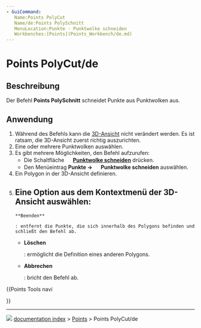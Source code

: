 ```yaml
---
- GuiCommand:
   Name:Points PolyCut
   Name/de:Points PolySchnitt
   MenuLocation:Punkte - Punktwolke schneiden
   Workbenches:[Points](Points_Workbench/de.md)
---
```


# Points PolyCut/de



## Beschreibung

Der Befehl **Points PolySchnitt** schneidet Punkte aus Punktwolken aus.



## Anwendung

1.  Während des Befehls kann die [3D-Ansicht](3D_view/de.md) nicht verändert werden. Es ist ratsam, die 3D-Ansicht zuerst richtig auszurichten.
2.  Eine oder mehrere Punktwolken auswählen.
3.  Es gibt mehrere Möglichkeiten, den Befehl aufzurufen:
    -   Die Schaltfläche **<img src="images/Points_PolyCut.svg" width=16px> [Punktwolke schneiden](Points_PolyCut/de.md)** drücken.
    -   Den Menüeintrag **Punkte → <img src="images/Points_PolyCut.svg" width=16px> Punktwolke schneiden** auswählen.
4.  Ein Polygon in der 3D-Ansicht definieren.
5.  Eine Option aus dem Kontextmenü der 3D-Ansicht auswählen:
    -   
        **Beenden**
        
        : entfernt die Punkte, die sich innerhalb des Polygons befinden und schließt den Befehl ab.

    -   
        **Löschen**
        
        : ermöglicht die Definition eines anderen Polygons.

    -   
        **Abbrechen**
        
        : bricht den Befehl ab.





{{Points Tools navi

}}



---
![](images/Button_right.svg) [documentation index](../README.md) > [Points](Points_Workbench.md) > Points PolyCut/de
